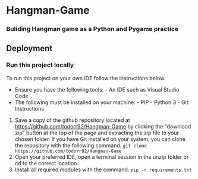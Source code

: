 # Hangman-Game

### Buliding Hangman game as a Python and Pygame practice

## Deployment

### Run this project locally

To run this project on your own IDE follow the instructions below:

- Ensure you have the following tools: - An IDE such as Visual Studio Code
- The following must be installed on your machine: - PIP - Python 3 - Git
  Instructions

1. Save a copy of the github repository located at https://github.com/todorr92/Hangman-Game by clicking the "download zip" button at the top of the page and extracting the zip file to your chosen folder. If you have Git installed on your system, you can clone the repository with the following command.
   `git clone https://github.com/todorr92/Hangman-Game`
2. Open your preferred IDE, open a terminal session in the unzip folder or cd to the correct location.
3. Install all required modules with the command:
   `pip -r requirements.txt`

